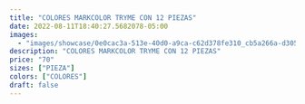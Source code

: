 ```yaml
---
title: "COLORES MARKCOLOR TRYME CON 12 PIEZAS"
date: 2022-08-11T18:40:27.5682078-05:00
images:
  - "images/showcase/0e0cac3a-513e-40d0-a9ca-c62d378fe310_cb5a266a-d305-48f3-9efa-992a8087e0ac.webp"
description: "COLORES MARKCOLOR TRYME CON 12 PIEZAS"
price: "70"
sizes: ["PIEZA"]
colors: ["COLORES"]
draft: false
---
```


